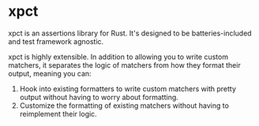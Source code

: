# xpct

xpct is an assertions library for Rust. It's designed to be batteries-included
and test framework agnostic.

xpct is highly extensible. In addition to allowing you to write custom
matchers, it separates the logic of matchers from how they format their output,
meaning you can:

1. Hook into existing formatters to write custom matchers with pretty output
   without having to worry about formatting.
2. Customize the formatting of existing matchers without having to reimplement
   their logic.
